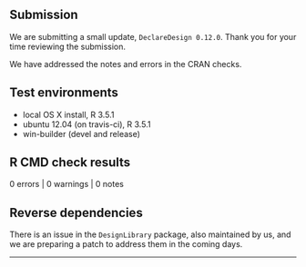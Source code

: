 ## Submission

We are submitting a small update, `DeclareDesign 0.12.0`. Thank you for your time reviewing the submission.

We have addressed the notes and errors in the CRAN checks.

## Test environments
* local OS X install, R 3.5.1
* ubuntu 12.04 (on travis-ci), R 3.5.1
* win-builder (devel and release)

## R CMD check results

0 errors | 0 warnings | 0 notes

## Reverse dependencies

There is an issue in the `DesignLibrary` package, also maintained by us, and we are preparing a patch to address them in the coming days.

---
  